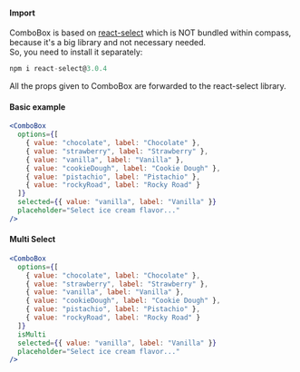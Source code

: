 #### **Import**

ComboBox is based on [react-select](https://react-select.com/home) which is NOT bundled within compass, because it's a big library and not necessary needed.
<br/>
So, you need to install it separately:

```jsx static
npm i react-select@3.0.4
```

All the props given to ComboBox are forwarded to the react-select library.

#### **Basic example**

```jsx
<ComboBox
  options={[
    { value: "chocolate", label: "Chocolate" },
    { value: "strawberry", label: "Strawberry" },
    { value: "vanilla", label: "Vanilla" },
    { value: "cookieDough", label: "Cookie Dough" },
    { value: "pistachio", label: "Pistachio" },
    { value: "rockyRoad", label: "Rocky Road" }
  ]}
  selected={{ value: "vanilla", label: "Vanilla" }}
  placeholder="Select ice cream flavor..."
/>
```

#### **Multi Select**

```jsx
<ComboBox
  options={[
    { value: "chocolate", label: "Chocolate" },
    { value: "strawberry", label: "Strawberry" },
    { value: "vanilla", label: "Vanilla" },
    { value: "cookieDough", label: "Cookie Dough" },
    { value: "pistachio", label: "Pistachio" },
    { value: "rockyRoad", label: "Rocky Road" }
  ]}
  isMulti
  selected={{ value: "vanilla", label: "Vanilla" }}
  placeholder="Select ice cream flavor..."
/>
```
